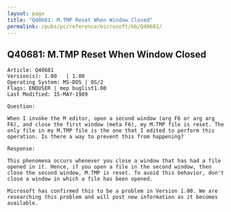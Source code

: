 ```yaml
---
layout: page
title: "Q40681: M.TMP Reset When Window Closed"
permalink: /pubs/pc/reference/microsoft/kb/Q40681/
---
```


## Q40681: M.TMP Reset When Window Closed

	Article: Q40681
	Version(s): 1.00   | 1.00
	Operating System: MS-DOS | OS/2
	Flags: ENDUSER | mep buglist1.00
	Last Modified: 15-MAY-1989
	
	Question:
	
	When I invoke the M editor, open a second window (arg F6 or arg arg
	F6), and close the first window (meta F6), my M.TMP file is reset. The
	only file in my M.TMP file is the one that I edited to perform this
	operation. Is there a way to prevent this from happening?
	
	Response:
	
	This phenomena occurs whenever you close a window that has had a file
	opened in it. Hence, if you open a file in the second window, then
	close the second window, M.TMP is reset. To avoid this behavior, don't
	close a window in which a file has been opened.
	
	Microsoft has confirmed this to be a problem in Version 1.00. We are
	researching this problem and will post new information as it becomes
	available.
